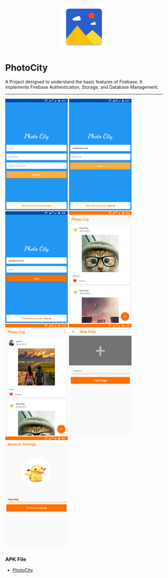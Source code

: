 <p align="center">
<img src="Screenshots/ic_launcher.png">

# PhotoCity
</p>
A Project designed to understand the basic features of Firebase. It implements Firebase Authentication, Storage, and Database Management.
<hr>

<img src="Screenshots/1.png" width="200">   <img src="Screenshots/2.png" width="200">    <img src="Screenshots/3.png" width="200">  <img src="Screenshots/4.png" width="200">
<img src="Screenshots/5.png" width="200">   <img src="Screenshots/6.png" width="200">    <img src="Screenshots/7.png" width="200">

### APK File
- <a href="app/release/app-debug.apk">PhotoCity</a>
